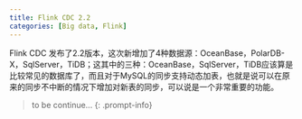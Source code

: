 ```yaml
---
title: Flink CDC 2.2
categories: [Big data, Flink]
---
```


Flink CDC 发布了2.2版本，这次新增加了4种数据源：OceanBase，PolarDB-X，SqlServer，TiDB；这其中的三种：OceanBase，SqlServer，TiDB应该算是比较常见的数据库了，而且对于MySQL的同步支持动态加表，也就是说可以在原来的同步不中断的情况下增加对新表的同步，可以说是一个非常重要的功能。

> to be continue...
{: .prompt-info}